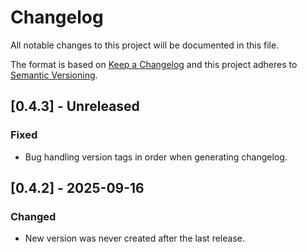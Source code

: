 # Changelog

All notable changes to this project will be documented in this file.

The format is based on [Keep a Changelog](http://keepachangelog.com/)
and this project adheres to [Semantic Versioning](http://semver.org/).

## [0.4.3] - Unreleased

### Fixed

- Bug handling version tags in order when generating changelog.

## [0.4.2] - 2025-09-16

### Changed

- New version was never created after the last release.
